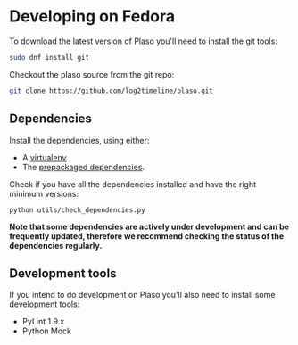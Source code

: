 # Developing on Fedora

To download the latest version of Plaso you'll need to install the git tools:
```bash
sudo dnf install git
```

Checkout the plaso source from the git repo:
```bash
git clone https://github.com/log2timeline/plaso.git
```

## Dependencies

Install the dependencies, using either:
* A [virtualenv](Developing-Virtualenv.html#Fedora)
* The [prepackaged dependencies](Development-Dependencies.html#Fedora).

Check if you have all the dependencies installed and have the right minimum 
versions:
```
python utils/check_dependencies.py
```

**Note that some dependencies are actively under development and can be 
frequently updated, therefore we recommend checking the status of the 
dependencies regularly.**

## Development tools
If you intend to do development on Plaso you'll also need to install some 
development tools:

* PyLint 1.9.x
* Python Mock
